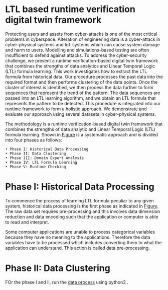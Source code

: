 # LTL based runtime verification digital twin framework

Protecting users and assets from cyber-attacks is one of the most critical problems in cyberspace. Alteration of engineering data is a cyber-attack in cyber-physical systems and IoT systems which can cause system damage and harm to users. Modelling and simulations-based testing are often insufficient to defend against attacks. To address the cyber-security challenge, we present a runtime verification-based digital twin framework that combines the strengths of data analytics and Linear Temporal Logic (LTL) formula learning. This work investigates how to extract the LTL formula from historical data. Our procedure processes the past data into the required format and then performs clustering of the data points. Once the cluster of interest is identified, we then process the data further to form sequences that represent the trend of the pattern. The data sequences are passed into an LTL learning algorithm, and we obtain an LTL formula that represents the pattern to be detected. This procedure is integrated into our runtime framework to form a holistic approach. We demonstrate and evaluate our approach using several datasets in cyber-physical systems. 

The methodology is a runtime verification-based digital twin framework that combines the strengths of data analytic and Linear Temporal Logic (LTL) formula learning. Shown in [Figure](https://github.com/deejay2206/LTL-based-Runtime-Verification/blob/50d58144d8dca8200a94dc24af4c33637fae3b5b/Architecture.png) is a systematic approach and is divided into four phases as follows:
```
• Phase I: Historical Data Processing
• Phase II: Data Clustering
• Phase III: Domain Expert Analysis
• Phase IV: LTL Formula Learning
• Phase V: Runtime Checking
```
# Phase I: Historical Data Processing
To commence the process of learning LTL formula peculiar to any given system, historical data processing is the first phase as indicated in [Figure](https://github.com/deejay2206/LTL-based-Runtime-Verification/blob/50d58144d8dca8200a94dc24af4c33637fae3b5b/Architecture.png). The raw data set requires pre-processing and this involves data dimension reduction and data encoding such that the application or computer is able to read and interpret.

Some computer applications are unable to process categorical variables because they have no meaning to the applications. Therefore the data variables have to be processed which includes converting them to what the application can understand. This action is called data pre-processing.

# Phase II: Data Clustering

FOr the phase I and II, run the [data process](https://github.com/deejay2206/LTL-based-Runtime-Verification/blob/62a259a06c95fb984c83cbf771bbdf95e433e02c/data_formation_script) using python3  .
